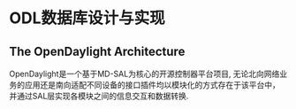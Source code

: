 # ODL数据库设计与实现

## The OpenDaylight Architecture

OpenDaylight是一个基于MD-SAL为核心的开源控制器平台项目, 无论北向网络业务的应用还是南向适配不同设备的接口插件均以模块化的方式存在于该平台中，
并通过SAL层实现各模块之间的信息交互和数据转换.


